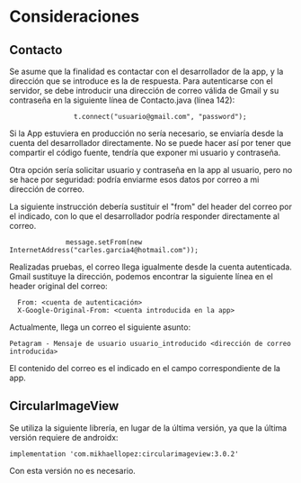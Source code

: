 # Consideraciones

## Contacto
  
   Se asume que la finalidad es contactar con el desarrollador de la app, y la dirección que se introduce es la de respuesta.
   Para autenticarse con el servidor, se debe introducir una dirección de correo válida de Gmail y su contraseña en la siguiente
   línea de Contacto.java (línea 142):
    
                    t.connect("usuario@gmail.com", "password");
    
   Si la App estuviera en producción no sería necesario, se enviaría desde la cuenta del desarrollador directamente.
   No se puede hacer así por tener que compartir el código fuente, tendría que exponer mi usuario y contraseña.
   
   Otra opción sería solicitar usuario y contraseña en la app al usuario, pero no se hace por seguridad: podría enviarme esos datos
   por correo a mi dirección de correo.
   
   La siguiente instrucción debería sustituir el "from" del header del correo por el indicado, con lo que el desarrollador podría
   responder directamente al correo.
   
                  message.setFrom(new InternetAddress("carles.garcia4@hotmail.com"));
   
   Realizadas pruebas, el correo llega igualmente desde la cuenta autenticada. Gmail sustituye la dirección, podemos encontrar la
   siguiente línea en el header original del correo:
  
      From: <cuenta de autenticación>
      X-Google-Original-From: <cuenta introducida en la app>
      
   Actualmente, llega un correo el siguiente asunto:
   
    Petagram - Mensaje de usuario usuario_introducido <dirección de correo introducida>
    
   El contenido del correo es el indicado en el campo correspondiente de la app.
   
## CircularImageView

Se utiliza la siguiente librería, en lugar de la última versión, ya que la última versión requiere de androidx:

    implementation 'com.mikhaellopez:circularimageview:3.0.2'

Con esta versión no es necesario.

